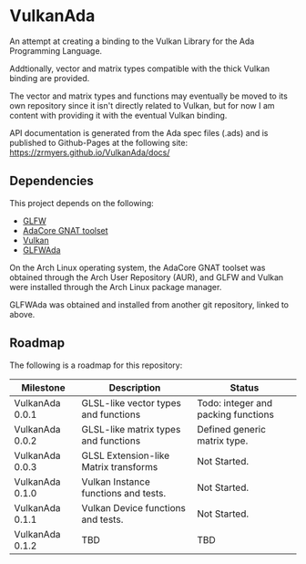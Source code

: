 # VulkanAda
An attempt at creating a binding to the Vulkan Library for the Ada Programming Language.

Addtionally, vector and matrix types compatible with the thick Vulkan binding are provided.

The vector and matrix types and functions may eventually be moved to its own repository since it isn't directly related to Vulkan, but for now I am content with providing it with the eventual Vulkan binding.

API documentation is generated from the Ada spec files (.ads) and is published to Github-Pages at the following site:
https://zrmyers.github.io/VulkanAda/docs/

## Dependencies
This project depends on the following:
- [GLFW](https://www.glfw.org/)
- [AdaCore GNAT toolset](https://www.adacore.com/download)
- [Vulkan](https://www.khronos.org/vulkan/)
- [GLFWAda](https://github.com/zrmyers/GLFWAda)

On the Arch Linux operating system, the AdaCore GNAT toolset was obtained through the Arch User Repository (AUR), and GLFW and Vulkan were installed through the Arch Linux package manager.

GLFWAda was obtained and installed from another git repository, linked to above.

## Roadmap
The following is a roadmap for this repository:

|Milestone      |  Description                         | Status                                   |
|---------------|--------------------------------------|------------------------------------------|
|VulkanAda 0.0.1| GLSL-like vector types and functions | Todo: integer and packing functions      |
|VulkanAda 0.0.2| GLSL-like matrix types and functions | Defined generic matrix type.              |
|VulkanAda 0.0.3| GLSL Extension-like Matrix transforms| Not Started.                             |
|VulkanAda 0.1.0| Vulkan Instance functions and tests. | Not Started.                             |
|VulkanAda 0.1.1| Vulkan Device functions and tests.   | Not Started.                             |
|VulkanAda 0.1.2| TBD                                  | TBD                                      |
